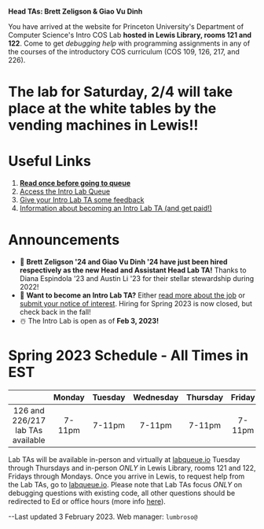 **Head TAs: Brett Zeligson & Giao Vu Dinh**

You have arrived at the website for Princeton University's Department of Computer Science's Intro COS Lab **hosted in Lewis Library, rooms 121 and 122**. Come to get _debugging help_ with programming assignments in any of the courses of the introductory COS curriculum (COS 109, 126, 217, and 226).


# The lab for Saturday, 2/4 will take place at the white tables by the vending machines in Lewis!!

# Useful Links

1. **[Read once before going to queue](/how-to-effectively-use-intro-lab-tas/)**
2. [Access the Intro Lab Queue](https://www.labqueue.io/queues/intro-cs-lab/queue/)
3. [Give your Intro Lab TA some feedback](https://forms.gle/m7BMZs36hTkADb8L8)
4. [Information about becoming an Intro Lab TA (and get paid!)](/information-about-becoming-an-intro-lab-ta/)

# Announcements

- 🥳 **Brett Zeligson '24 and Giao Vu Dinh '24 have just been hired respectively as the new Head and Assistant Head Lab TA!** Thanks to Diana Espindola '23 and Austin Li '23 for their stellar stewardship during 2022!
- 🙋 **Want to become an Intro Lab TA?** Either [read more about the job](/information-about-becoming-an-intro-lab-ta/) or [submit your notice of interest](https://ugradjobs.cs.princeton.edu/posts/2022-12-02-recruiting-ucas-for-spring-2023/). Hiring for Spring 2023 is now closed, but check back in the fall!
- ☃️ The Intro Lab is open as of **Feb 3, 2023!**

# Spring 2023 Schedule - All Times in EST

|                                   | Monday | Tuesday | Wednesday | Thursday | Friday | Saturday | Sunday |
| :-------------------------------: | :----: | :-----: | :-------: | :------: | :----: | :------: | :----: |
| 126 and 226/217 lab TAs available | 7-11pm | 7-11pm  |  7-11pm   |  7-11pm  | 7-11pm |  3-7pm   | 5-11pm |

Lab TAs will be available in-person and virtually at [labqueue.io](https://www.labqueue.io/queues/intro-cs-lab/queue/) Tuesday through Thursdays and in-person _ONLY_ in Lewis Library, rooms 121 and 122, Fridays through Mondays. Once you arrive in Lewis, to request help from the Lab TAs, go to [labqueue.io](https://www.labqueue.io/queues/intro-cs-lab/queue/). Please note that Lab TAs focus _ONLY_ on debugging questions with existing code, all other questions should be redirected to Ed or office hours (more info [here](https://www.cs.princeton.edu/courses/archive/fall22/cos126/resources/)).

--Last updated 3 February 2023. Web manager: `lumbroso@`
